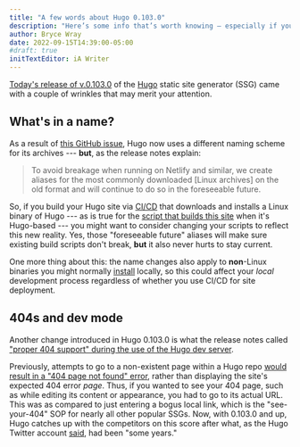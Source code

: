 ```yaml
---
title: "A few words about Hugo 0.103.0"
description: "Here’s some info that’s worth knowing — especially if you use CI/CD to deploy your website."
author: Bryce Wray
date: 2022-09-15T14:39:00-05:00
#draft: true
initTextEditor: iA Writer
---
```


[Today's release of v.0.103.0](https://github.com/gohugoio/hugo/releases/tag/v0.103.0) of the [Hugo](https://gohugo.io) static site generator (SSG) came with a couple of wrinkles that may merit your attention.

## What's in a name?

As a result of [this GitHub issue](https://github.com/gohugoio/hugo/issues/10073), Hugo now uses a different naming scheme for its archives --- **but**, as the release notes explain:

> To avoid breakage when running on Netlify and similar, we create aliases for the most commonly downloaded [Linux archives] on the old format and will continue to do so in the foreseeable future.

So, if you build your Hugo site via [CI/CD](https://www.infoworld.com/article/3271126/what-is-cicd-continuous-integration-and-continuous-delivery-explained.html) that downloads and installs a Linux binary of Hugo --- as is true for the [script that builds this site](https://github.com/brycewray/hugo-site/blob/main/.github/workflows/CFP-deploy.yaml) when it's Hugo-based --- you might want to consider changing your scripts to reflect this new reality. Yes, those "foreseeable future" aliases will make sure existing build scripts don't break, **but** it also never hurts to stay current.

One more thing about this: the name changes also apply to **non**-Linux binaries you might normally [install](https://gohugo.io/getting-started/installing/#quick-install) locally, so this could affect your *local* development process regardless of whether you use CI/CD for site deployment.

## 404s and dev mode

Another change introduced in Hugo 0.103.0 is what the release notes called ["proper 404 support" during the use of the Hugo dev server](https://gohugo.io/getting-started/configuration/#404-server-error-page).

Previously, attempts to go to a non-existent page within a Hugo repo [would result in a "404 page not found" error](https://github.com/gohugoio/hugo/issues/874), rather than displaying the site's expected 404 error *page*. Thus, if you wanted to see your 404 page, such as while editing its content or appearance, you had to go to its actual URL. This was as compared to just entering a bogus local link, which is the "see-your-404" SOP for nearly all other popular SSGs. Now, with 0.103.0 and up, Hugo catches up with the competitors on this score after what, as the Hugo Twitter account [said](https://twitter.com/GoHugoIO/status/1570456388182364160), had been "some years."
